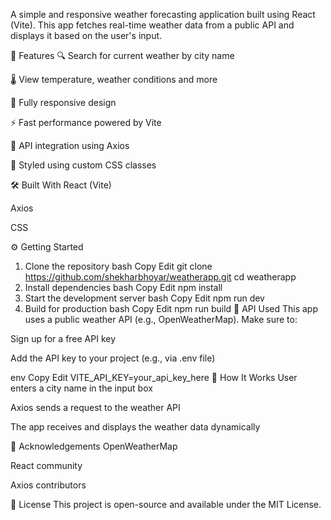 
A simple and responsive weather forecasting application built using React (Vite). This app fetches real-time weather data from a public API and displays it based on the user's input.

🚀 Features
🔍 Search for current weather by city name

🌡️ View temperature, weather conditions and more

📱 Fully responsive design

⚡ Fast performance powered by Vite

🔗 API integration using Axios

🎨 Styled using custom CSS classes

🛠️ Built With
React (Vite)

Axios

CSS

⚙️ Getting Started
1. Clone the repository
bash
Copy
Edit
git clone https://github.com/shekharbhoyar/weatherapp.git
cd weatherapp
2. Install dependencies
bash
Copy
Edit
npm install
3. Start the development server
bash
Copy
Edit
npm run dev
4. Build for production
bash
Copy
Edit
npm run build
🔑 API Used
This app uses a public weather API (e.g., OpenWeatherMap). Make sure to:

Sign up for a free API key

Add the API key to your project (e.g., via .env file)

env
Copy
Edit
VITE_API_KEY=your_api_key_here
📌 How It Works
User enters a city name in the input box

Axios sends a request to the weather API

The app receives and displays the weather data dynamically

🙌 Acknowledgements
OpenWeatherMap

React community

Axios contributors

📃 License
This project is open-source and available under the MIT License.

